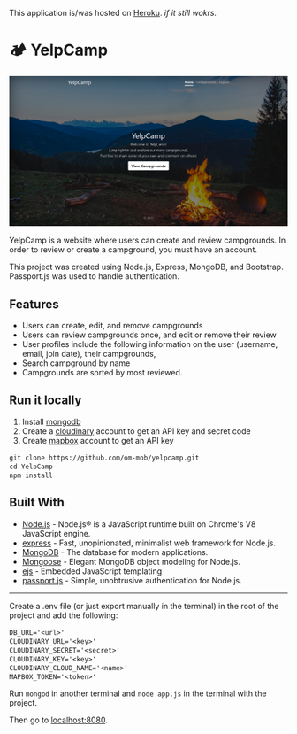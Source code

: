 This application is/was hosted on [Heroku](https://yelp-camp-58.herokuapp.com/). *if it still wokrs.*

# 🏕 YelpCamp

<a href="https://my-campground.herokuapp.com/">
 <div align="center">
  <img src="public/images/Screenshot-YelpCamp-1.png" alt="campground-screenshow">
 </div>
</a>

YelpCamp is a website where users can create and review campgrounds. In order to review or create a campground, you must have an account.

This project was created using Node.js, Express, MongoDB, and Bootstrap. Passport.js was used to handle authentication.  

## Features
* Users can create, edit, and remove campgrounds
* Users can review campgrounds once, and edit or remove their review
* User profiles include the following information on the user (username, email, join date), their campgrounds, 
* Search campground by name
* Campgrounds are sorted by most reviewed.


## Run it locally
1. Install [mongodb](https://www.mongodb.com/)
2. Create a [cloudinary](https://cloudinary.com/) account to get an API key and secret code
3. Create [mapbox](https://docs.mapbox.com/) account to get an API key

```
git clone https://github.com/om-mob/yelpcamp.git
cd YelpCamp
npm install
```

## Built With

- [Node.js](https://nodejs.org) - Node.js® is a JavaScript runtime built on Chrome's V8 JavaScript engine.
- [express](https://expressjs.com//) - Fast, unopinionated, minimalist web framework for Node.js.
- [MongoDB](https://www.mongodb.com/) - The database for
  modern applications.
- [Mongoose](https://mongoosejs.com/) - Elegant MongoDB object modeling for Node.js.
- [ejs](https://ejs.co/) - Embedded JavaScript templating
- [passport.js](https://www.passportjs.org/) - Simple, unobtrusive authentication for Node.js.

<hr />

Create a .env file (or just export manually in the terminal) in the root of the project and add the following:  

```
DB_URL='<url>'
CLOUDINARY_URL='<key>'
CLOUDINARY_SECRET='<secret>'
CLOUDINARY_KEY='<key>'
CLOUDINARY_CLOUD_NAME='<name>'
MAPBOX_TOKEN='<token>'
```

Run ```mongod``` in another terminal and ```node app.js``` in the terminal with the project.  

Then go to [localhost:8080](http://localhost:8080/).